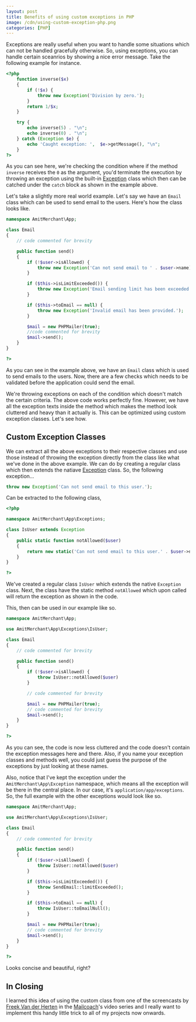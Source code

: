 ```yaml
---
layout: post
title: Benefits of using custom exceptions in PHP
image: /cdn/using-custom-exception-php.png
categories: [PHP]
---
```


Exceptions are really useful when you want to handle some situations which can not be handled gracefully otherwise. So, using exceptions, you can handle certain sceanrios by showing a nice error message. Take the following example for instance.

```php
<?php
    function inverse($x) 
    {
        if (!$x) {
            throw new Exception('Division by zero.');
        }
        return 1/$x;
    }

    try {
        echo inverse(5) . "\n";
        echo inverse(0) . "\n";
    } catch (Exception $e) {
        echo 'Caught exception: ',  $e->getMessage(), "\n";
    }
?>
```

As you can see here, we're checking the condition where if the method `inverse` receives the `0` as the argument, you'd terminate the execution by throwing an exception using the built-in [Exception](https://www.php.net/manual/en/class.exception.php) class which then can be catched under the `catch` block as shown in the example above.

Let's take a slightly more real world example. Let's say we have an `Email` class which can be used to send email to the users. Here's how the class looks like.

```php
namespace AmitMerchant\App;

class Email
{
    // code commented for brevity

    public function send()
    {
        if (!$user->isAllowed) {
            throw new Exception('Can not send email to ' . $user->name);
        }

        if ($this->isLimitExceeded()) {
            throw new Exception('Email sending limit has been exceeded.');
        }

        if ($this->toEmail == null) {
            throw new Exception('Invalid email has been provided.');
        }

        $mail = new PHPMailer(true);
        //code commented for brevity
        $mail->send();
    }
}

?>
```

As you can see in the example above, we have an `Email` class which is used to send emails to the users. Now, there are a few checks which needs to be validated before the application could send the email. 

We're throwing exceptions on each of the condition which doesn't match the certain criteria. The above code works perfectly fine. However, we have all the exception texts inside the method which makes the method look cluttered and heavy than it actually is. This can be optimized using custom exception classes. Let's see how.

## Custom Exception Classes

We can extract all the above exceptions to their respective classes and use those instead of throwing the exception directly from the class like what we've done in the above example. We can do  by creating a regular class which then extends the natiave [Exception](https://www.php.net/manual/en/class.exception.php) class. So, the following exception...

```php
throw new Exception('Can not send email to this user.');
```

Can be extracted to the following class,

```php
<?php

namespace AmitMerchant\App\Exceptions;

class IsUser extends Exception
{
    public static function notAllowed($user)
    {
        return new static('Can not send email to this user.' . $user->name);
    }
}

?>
```

We've created a regular class `IsUser` which extends the native `Exception` class. Next, the class have the static method `notAllowed` which upon called will return the exception as shown in the code.

This, then can be used in our example like so.

```php
namespace AmitMerchant\App;

use AmitMerchant\App\Exceptions\IsUser;

class Email
{
    // code commented for brevity

    public function send()
    {
        if (!$user->isAllowed) {
            throw IsUser::notAllowed($user)
        }

        // code commented for brevity

        $mail = new PHPMailer(true);
        // code commented for brevity
        $mail->send();
    }
}

?>
```

As you can see, the code is now less cluttered and the code doesn't contain the exception messages here and there. Also, if you name your exception classes and methods well, you could just guess the purpose of the exceptions by just looking at these names.

Also, notice that I've kept the exception under the `AmitMerchant\App\Exception` namespace, which means all the exception will be there in the central place. In our case, it's `application/app/exceptions`. So, the full example with the other exceptions would look like so.

```php
namespace AmitMerchant\App;

use AmitMerchant\App\Exceptions\IsUser;

class Email
{
    // code commented for brevity

    public function send()
    {
        if (!$user->isAllowed) {
            throw IsUser::notAllowed($user)
        }

        if ($this->isLimitExceeded()) {
            throw SendEmail::limitExceeded();
        }

        if ($this->toEmail == null) {
            throw IsUser::toEmailNull();
        }

        $mail = new PHPMailer(true);
        // code commented for brevity
        $mail->send();
    }
}

?>
```

Looks concise and beautiful, right?

## In Closing

I learned this idea of using the custom class from one of the screencasts by [Freek Van der Herten](https://freek.dev) in the [Mailcoach](https://mailcoach.app)'s video series and I really want to implement this handy little trick to all of my projects now onwards.